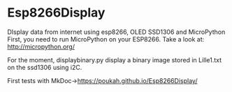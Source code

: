 # Esp8266Display
DIsplay data from internet using esp8266, OLED SSD1306 and MicroPython
First, you need to run MicroPython on your ESP8266. Take a look at: http://micropython.org/

For the moment, displaybinary.py display a binary image stored in Lille1.txt on the ssd1306 using i2C.

First tests with MkDoc->https://poukah.github.io/Esp8266Display/
